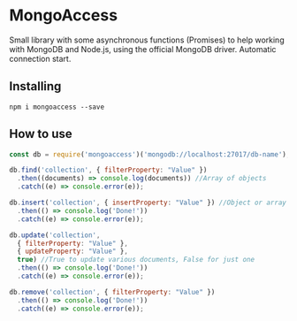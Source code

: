 # MongoAccess
Small library with some asynchronous functions (Promises) to help working with MongoDB and Node.js, using the official MongoDB driver. Automatic connection start.

## Installing
```
npm i mongoaccess --save
```

## How to use
```js 
const db = require('mongoaccess')('mongodb://localhost:27017/db-name');

db.find('collection', { filterProperty: "Value" })
  .then((documents) => console.log(documents)) //Array of objects
  .catch((e) => console.error(e));

db.insert('collection', { insertProperty: "Value" }) //Object or array of objects
  .then(() => console.log('Done!'))
  .catch((e) => console.error(e));

db.update('collection', 
  { filterProperty: "Value" }, 
  { updateProperty: "Value" },
  true) //True to update various documents, False for just one
  .then(() => console.log('Done!'))
  .catch((e) => console.error(e));

db.remove('collection', { filterProperty: "Value" })
  .then(() => console.log('Done!'))
  .catch((e) => console.error(e));
```